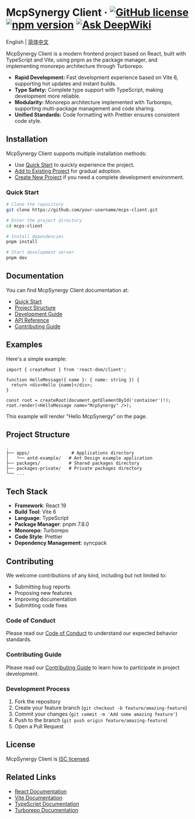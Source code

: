 # McpSynergy Client &middot; [![GitHub license](https://img.shields.io/badge/license-ISC-blue.svg)](LICENSE) [![npm version](https://img.shields.io/npm/v/mcps-client.svg?style=flat)](https://www.npmjs.com/package/mcps-client) [![Ask DeepWiki](https://deepwiki.com/badge.svg)](https://deepwiki.com/McpSynergy/client)

English | [简体中文](README.ZH.md)

McpSynergy Client is a modern frontend project based on React, built with TypeScript and Vite, using pnpm as the package manager, and implementing monorepo architecture through Turborepo.

* **Rapid Development:** Fast development experience based on Vite 6, supporting hot updates and instant builds.
* **Type Safety:** Complete type support with TypeScript, making development more reliable.
* **Modularity:** Monorepo architecture implemented with Turborepo, supporting multi-package management and code sharing.
* **Unified Standards:** Code formatting with Prettier ensures consistent code style.

## Installation

McpSynergy Client supports multiple installation methods:

* Use [Quick Start](#quick-start) to quickly experience the project.
* [Add to Existing Project](#add-to-existing-project) for gradual adoption.
* [Create New Project](#create-new-project) if you need a complete development environment.

### Quick Start

```bash
# Clone the repository
git clone https://github.com/your-username/mcps-client.git

# Enter the project directory
cd mcps-client

# Install dependencies
pnpm install

# Start development server
pnpm dev
```

## Documentation

You can find McpSynergy Client documentation at:

* [Quick Start](#quick-start)
* [Project Structure](#project-structure)
* [Development Guide](#development-guide)
* [API Reference](#api-reference)
* [Contributing Guide](#contributing-guide)

## Examples

Here's a simple example:

```tsx
import { createRoot } from 'react-dom/client';

function HelloMessage({ name }: { name: string }) {
  return <div>Hello {name}</div>;
}

const root = createRoot(document.getElementById('container')!);
root.render(<HelloMessage name="McpSynergy" />);
```

This example will render "Hello McpSynergy" on the page.

## Project Structure

```
.
├── apps/                # Applications directory
│   └── antd-example/   # Ant Design example application
├── packages/           # Shared packages directory
├── packages-private/   # Private packages directory
└── ...
```

## Tech Stack

* **Framework**: React 19
* **Build Tool**: Vite 6
* **Language**: TypeScript
* **Package Manager**: pnpm 7.8.0
* **Monorepo**: Turborepo
* **Code Style**: Prettier
* **Dependency Management**: syncpack

## Contributing

We welcome contributions of any kind, including but not limited to:

* Submitting bug reports
* Proposing new features
* Improving documentation
* Submitting code fixes

### Code of Conduct

Please read our [Code of Conduct](CODE_OF_CONDUCT.md) to understand our expected behavior standards.

### Contributing Guide

Please read our [Contributing Guide](CONTRIBUTING.md) to learn how to participate in project development.

### Development Process

1. Fork the repository
2. Create your feature branch (`git checkout -b feature/amazing-feature`)
3. Commit your changes (`git commit -m 'Add some amazing feature'`)
4. Push to the branch (`git push origin feature/amazing-feature`)
5. Open a Pull Request

## License

McpSynergy Client is [ISC licensed](LICENSE).

## Related Links

* [React Documentation](https://react.dev/)
* [Vite Documentation](https://vitejs.dev/)
* [TypeScript Documentation](https://www.typescriptlang.org/)
* [Turborepo Documentation](https://turbo.build/repo) 